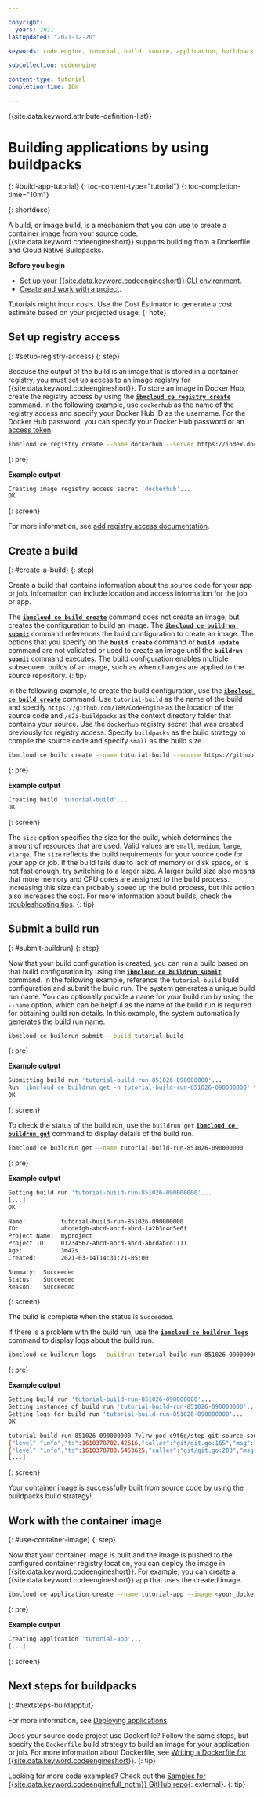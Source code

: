 ```yaml
---

copyright:
  years: 2021
lastupdated: "2021-12-20"

keywords: code engine, tutorial, build, source, application, buildpack, access, build run, image

subcollection: codeengine

content-type: tutorial
completion-time: 10m 

---
```


{{site.data.keyword.attribute-definition-list}}

# Building applications by using buildpacks
{: #build-app-tutorial}
{: toc-content-type="tutorial"}
{: toc-completion-time="10m"}

{: shortdesc}

A build, or image build, is a mechanism that you can use to create a container image from your source code. {{site.data.keyword.codeengineshort}} supports building from a Dockerfile and Cloud Native Buildpacks.

**Before you begin**

- [Set up your {{site.data.keyword.codeengineshort}} CLI environment](/docs/codeengine?topic=codeengine-install-cli).
- [Create and work with a project](/docs/codeengine?topic=codeengine-manage-project).

Tutorials might incur costs. Use the Cost Estimator to generate a cost estimate based on your projected usage.
{: note}

## Set up registry access
{: #setup-registry-access}
{: step}

Because the output of the build is an image that is stored in a container registry, you must [set up access](/docs/codeengine?topic=codeengine-add-registry) to an image registry for {{site.data.keyword.codeengineshort}}. To store an image in Docker Hub, create the registry access by using the [**`ibmcloud ce registry create`**](/docs/codeengine?topic=codeengine-cli#cli-registry-create) command. In the following example, use `dockerhub` as the name of the registry access and specify your Docker Hub ID as the username. For the Docker Hub password, you can specify your Docker Hub password or an [access token](/docs/codeengine?topic=codeengine-add-registry#access-private-docker-hub).

```sh
ibmcloud ce registry create --name dockerhub --server https://index.docker.io/v1/ --username username --password password
```
{: pre}

**Example output**

```sh
Creating image registry access secret 'dockerhub'...
OK
```
{: screen}

For more information, see [add registry access documentation](/docs/codeengine?topic=codeengine-add-registry#add-registry-access-ce).

## Create a build
{: #create-a-build}
{: step}

Create a build that contains information about the source code for your app or job. Information can include location and access information for the job or app.

The [**`ibmcloud ce build create`**](/docs/codeengine?topic=codeengine-cli#cli-build-create) command does not create an image, but creates the configuration to build an image. The [**`ibmcloud ce buildrun submit`**](/docs/codeengine?topic=codeengine-cli#cli-buildrun-submit) command references the build configuration to create an image. The options that you specify on the **`build create`** command or **`build update`** command are not validated or used to create an image until the **`buildrun submit`** command executes. The build configuration enables multiple subsequent builds of an image, such as when changes are applied to the source repository.
{: tip}

In the following example, to create the build configuration, use the [**`ibmcloud ce build create`**](/docs/codeengine?topic=codeengine-cli#cli-build-create) command. Use `tutorial-build` as the name of the build and specify `https://github.com/IBM/CodeEngine` as the location of the source code and `/s2i-buildpacks` as the context directory folder that contains your source. Use the `dockerhub` registry secret that was created previously for registry access. Specify `buildpacks` as the build strategy to compile the source code and specify `small` as the build size.

```sh
ibmcloud ce build create --name tutorial-build --source https://github.com/IBM/CodeEngine --commit main --context-dir /s2i-buildpacks --registry-secret dockerhub --image docker.io/<your_docker_ID>/tutorial --size small --strategy buildpacks
```
{: pre}

**Example output**

```sh
Creating build 'tutorial-build'...
OK
```
{: screen}

The `size` option specifies the size for the build, which determines the amount of resources that are used. Valid values are `small`, `medium`, `large`, `xlarge`. The `size` reflects the build requirements for your source code for your app or job. If the build fails due to lack of memory or disk space, or is not fast enough, try switching to a larger size. A larger build size also means that more memory and CPU cores are assigned to the build process. Increasing this size can probably speed up the build process, but this action also increases the cost. For more information about builds, check the [troubleshooting tips](/docs/codeengine?topic=codeengine-troubleshoot-build).
{: tip}

## Submit a build run
{: #submit-buildrun}
{: step}

Now that your build configuration is created, you can run a build based on that build configuration by using the [**`ibmcloud ce buildrun submit`**](/docs/codeengine?topic=codeengine-cli#cli-buildrun-submit) command. In the following example, reference the `tutorial-build` build configuration and submit the build run. The system generates a unique build run name. You can optionally provide a name for your build run by using the `--name` option, which can be helpful as the name of the build run is required for obtaining build run details. In this example, the system automatically generates the build run name.

```sh
ibmcloud ce buildrun submit --build tutorial-build
```
{: pre}

**Example output**

```sh
Submitting build run 'tutorial-build-run-851026-090000000'...
Run 'ibmcloud ce buildrun get -n tutorial-build-run-851026-090000000' to check the build run status.
OK
```
{: screen}

To check the status of the build run, use the `buildrun get` [**`ibmcloud ce buildrun get`**](/docs/codeengine?topic=codeengine-cli#cli-buildrun-get) command to display details of the build run.

```sh
ibmcloud ce buildrun get --name tutorial-build-run-851026-090000000
```
{: pre}

**Example output**

```sh
Getting build run 'tutorial-build-run-851026-090000000'...
[...]
OK

Name:          tutorial-build-run-851026-090000000
ID:            abcdefgh-abcd-abcd-abcd-1a2b3c4d5e6f
Project Name:  myproject 
Project ID:    01234567-abcd-abcd-abcd-abcdabcd1111
Age:           3m42s  
Created:       2021-03-14T14:31:21-05:00  

Summary:  Succeeded  
Status:   Succeeded  
Reason:   Succeeded  
```
{: screen}

The build is complete when the status is `Succeeded`.

If there is a problem with the build run, use the [**`ibmcloud ce buildrun logs`**](/docs/codeengine?topic=codeengine-cli#cli-buildrun-logs) command to display logs about the build run.

```sh
ibmcloud ce buildrun logs --buildrun tutorial-build-run-851026-090000000
```
{: pre}

**Example output**

```sh
Getting build run 'tutorial-build-run-851026-090000000'...
Getting instances of build run 'tutorial-build-run-851026-090000000'...
Getting logs for build run 'tutorial-build-run-851026-090000000'...
OK

tutorial-build-run-851026-090000000-7vlrw-pod-c9t6g/step-git-source-source-7tbwh:
{"level":"info","ts":1610378702.42616,"caller":"git/git.go:165","msg":"Successfully cloned https://github.com/IBM/CodeEngine @ 6b66f2bc3e1277c2e6475608a9c50335712116e0 (grafted,  HEAD, origin/main) in path /workspace/source"}
{"level":"info","ts":1610378703.5453625,"caller":"git/git.go:203","msg":"Successfully initialized and updated submodules in path /workspace/source"}
[...]
```
{: screen}

Your container image is successfully built from source code by using the buildpacks build strategy!

## Work with the container image
{: #use-container-image}
{: step}

Now that your container image is built and the image is pushed to the configured container registry location, you can deploy the image in {{site.data.keyword.codeengineshort}}. For example, you can create a {{site.data.keyword.codeengineshort}} app that uses the created image.

```sh
ibmcloud ce application create --name tutorial-app --image <your_docker_ID>/tutorial
```
{: pre}

**Example output**

```sh
Creating application 'tutorial-app'...
[...]
```
{: screen}

## Next steps for buildpacks
{: #nextsteps-buildapptut}

For more information, see [Deploying applications](/docs/codeengine?topic=codeengine-application-workloads).

Does your source code project use Dockerfile? Follow the same steps, but specify the `Dockerfile` build strategy to build an image for your application or job. For more information about Dockerfile, see [Writing a Dockerfile for {{site.data.keyword.codeengineshort}}](/docs/codeengine?topic=codeengine-dockerfile).
{: tip}

Looking for more code examples? Check out the [Samples for {{site.data.keyword.codeenginefull_notm}} GitHub repo](https://github.com/IBM/CodeEngine){: external}.
{: tip}


